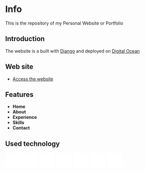 # Info
This is the repository of my Personal Website or Portfolio


## Introduction

The website is a built with [Django](https://www.djangoproject.com/) and deployed on [Digital Ocean](https://www.digitalocean.com/)


## Web site

- [Access the website](https://diegoosvaldo.me/)


## Features

- __Home__
- __About__
- __Experience__
- __Skills__
- __Contact__


## Used technology

[<img src="app/static/app/img/icons/python-2.png" alt="Python" width="50"/>](https://www.python.org/) [<img src="app/static/app/img/icons/dj.png" alt="Django" width="50"/>](https://www.djangoproject.com/) [<img src="app/static/app/img/icons/html.png" alt="HTML 5" width="50"/>](https://html.spec.whatwg.org/) [<img src="app/static/app/img/icons/css3-2.png" alt="CSS 3" width="50"/>](https://www.w3schools.com/css/) [<img src="app/static/app/img/icons/js2.png" alt="JavaScript" width="50"/>](https://www.javascript.com/) [<img src="app/static/app/img/icons/github.png" alt="GitHub" width="50"/>](https://github.com/) [<img src="app/static/app/img/icons/digital-ocean.png" alt="Digital Ocean" width="50"/>](https://www.digitalocean.com/)

